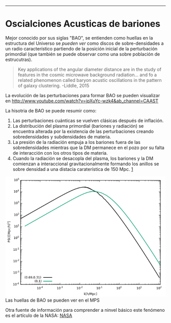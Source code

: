 ---
# Oscialciones Acusticas de bariones

Mejor conocido por sus siglas "BAO", se entienden como huellas en la estructura del Universo se *pueden ver* como discos de sobre-densidades a un radio característico partiendo de la posición inicial de la perturbación primordial (que también se puede observar como una sobre población de estrucutras). 

>Key applications of the angular diameter distance are in the study of features in the cosmic microwave background radiation... and fo a related phenomenon called baryon acustic oscillations in the pattern of galaxy clustering. -Liddle, 2015

La evolución de las perturbaciones para formar BAO se pueden visualizar en http://www.youtube.com/watch?v=jpXuYc-wzk4&ab_channel=CAAST 

La hisotria de BAO se puede resumir como:
1. Las perturbaciones cuánticas se vuelven clásicas después de inflación.
2. La distribución del plasma primordial (bariones y radiación) se encuentra alterada por la existencia de las perturbaciones creando sobredensidades y subdensidades de materia.
3. La presión de la radiación empuja a los bariones fuera de las sobredensidades mientras que la DM permanece en el pozo por su falta de interacción con los otros tipos de materia.
4. Cuando la radiación se desacopla del plasma, los bariones y la DM comienzan a interaccional gravitacionalmente formando los anillos se sobre densidad a una distacia caraterística de 150 Mpc. [1](https://www.bing.com/ck/a?!&&p=e94c0c2b8cbdc8ed8640ec05e4d71358264dd3255402fe23f1e9c5647cf2b487JmltdHM9MTc0MDUyODAwMA&ptn=3&ver=2&hsh=4&fclid=350e36ca-d3d1-6d40-297f-26d0d2376c73&psq=baryonic+acustic+oscillations&u=a1aHR0cHM6Ly9lbi53aWtpcGVkaWEub3JnL3dpa2kvQmFyeW9uX2Fjb3VzdGljX29zY2lsbGF0aW9ucw&ntb=1)

![pk](https://github.com/jcim28/PrimerRepo/blob/master/pk_cdm.png)
Las huellas de BAO se pueden ver en el MPS

Otra fuente de información para comprender a ninvel básico este fenómeno es el artículo de la NASA: [NASA](https://svs.gsfc.nasa.gov/13768)
